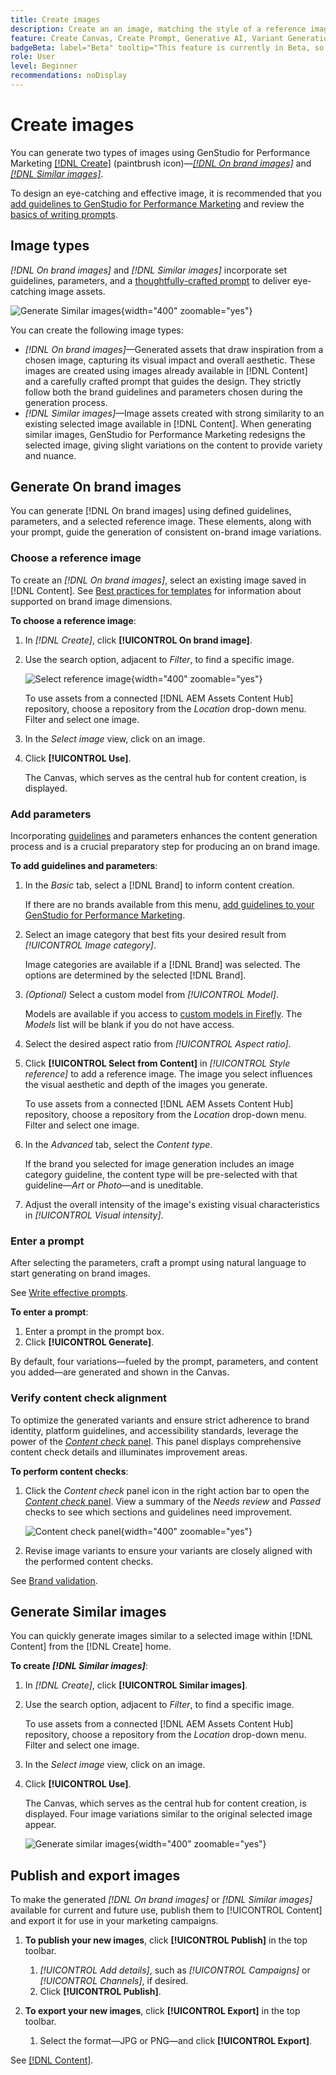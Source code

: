 ```yaml
---
title: Create images
description: Create an an image, matching the style of a reference image or by quickly generating image variations, in Adobe [!DNL GenStudio] for Performance Marketing.
feature: Create Canvas, Create Prompt, Generative AI, Variant Generation, Content Generation
badgeBeta: label="Beta" tooltip="This feature is currently in Beta, so some functionality may be limited or subject to change."
role: User
level: Beginner
recommendations: noDisplay
---
```

# Create images

You can generate two types of images using GenStudio for Performance Marketing [[!DNL Create]](/help/user-guide/create/overview.md) (paintbrush icon)—_[[!DNL On brand images]](#on-brand-images)_ and _[[!DNL Similar images]](assets.md#similar-images)_.

To design an eye-catching and effective image, it is recommended that you [add guidelines to GenStudio for Performance Marketing](/help/user-guide/guidelines/add-guidelines.md) and review the [basics of writing prompts](/help/user-guide/effective-prompts.md).

## Image types

_[!DNL On brand images]_ and _[!DNL Similar images]_ incorporate set guidelines, parameters, and a [thoughtfully-crafted prompt](/help/user-guide/effective-prompts.md) to deliver eye-catching image assets.

![Generate Similar images](/help/assets/generate-similar.png){width="400" zoomable="yes"}

You can create the following image types:

* _[!DNL On brand images]_—Generated assets that draw inspiration from a chosen image, capturing its visual impact and overall aesthetic. These images are created using images already available in [!DNL Content] and a carefully crafted prompt that guides the design. They strictly follow both the brand guidelines and parameters chosen during the generation process.
* _[!DNL Similar images]_—Image assets created with strong similarity to an existing selected image available in [!DNL Content]. When generating similar images, GenStudio for Performance Marketing redesigns the selected image, giving slight variations on the content to provide variety and nuance.

## Generate On brand images

You can generate [!DNL On brand images] using defined guidelines, parameters, and a selected reference image. These elements, along with your prompt, guide the generation of consistent on-brand image variations.

### Choose a reference image

To create an _[!DNL On brand images]_, select an existing image saved in [!DNL Content]. See [Best practices for templates](/help/user-guide/content/best-practices-for-templates.md#follow-channel-specific-template-guidelines) for information about supported on brand image dimensions.

**To choose a reference image**:

1. In _[!DNL Create]_, click **[!UICONTROL On brand image]**.
1. Use the search option, adjacent to _Filter_, to find a specific image.

      ![Select reference image](/help/assets/select-img.png){width="400" zoomable="yes"}

   To use assets from a connected [!DNL AEM Assets Content Hub] repository, choose a repository from the _Location_ drop-down menu. Filter and select one image.

1. In the _Select image_ view, click on an image.
1. Click **[!UICONTROL Use]**.

   The Canvas, which serves as the central hub for content creation, is displayed.

### Add parameters

Incorporating [guidelines](/help/user-guide/guidelines/overview.md) and parameters enhances the content generation process and is a crucial preparatory step for producing an on brand image.

**To add guidelines and parameters**:

1. In the _Basic_ tab, select a [!DNL Brand] to inform content creation.

   If there are no brands available from this menu, [add guidelines to your GenStudio for Performance Marketing](/help/user-guide/guidelines/add-guidelines.md).

1. Select an image category that best fits your desired result from _[!UICONTROL Image category]_.

   Image categories are available if a [!DNL Brand] was selected. The options are determined by the selected [!DNL Brand].

1. _(Optional)_ Select a custom model from _[!UICONTROL Model]_.

   Models are available if you access to [custom models in Firefly](https://adobedx.slack.com/archives/CMF1JGMLY/p1743534402774569). The _Models_ list will be blank if you do not have access.

1. Select the desired aspect ratio from _[!UICONTROL Aspect ratio]_.
1. Click **[!UICONTROL Select from Content]** in _[!UICONTROL Style reference]_ to add a reference image. The image you select influences the visual aesthetic and depth of the images you generate.

      To use assets from a connected [!DNL AEM Assets Content Hub] repository, choose a repository from the _Location_ drop-down menu. Filter and select one image.

1. In the _Advanced_ tab, select the _Content type_.

   If the brand you selected for image generation includes an image category guideline, the content type will be pre-selected with that guideline—_Art_ or _Photo_—and is uneditable.

1. Adjust the overall intensity of the image's existing visual characteristics in _[!UICONTROL Visual intensity]_.

### Enter a prompt

After selecting the parameters, craft a prompt using natural language to start generating on brand images.

See [Write effective prompts](/help/user-guide/effective-prompts.md).

**To enter a prompt**:

1. Enter a prompt in the prompt box.
1. Click **[!UICONTROL Generate]**.

By default, four variations—fueled by the prompt, parameters, and content you added—are generated and shown in the Canvas.

### Verify content check alignment

To optimize the generated variants and ensure strict adherence to brand identity, platform guidelines, and accessibility standards, leverage the power of the [_Content check_ panel](/help/user-guide/guidelines/brand-validation.md#content-check-panel). This panel displays comprehensive content check details and illuminates improvement areas.

**To perform content checks**:

1. Click the _Content check_ panel icon in the right action bar to open the [_Content check_ panel](/help/user-guide/guidelines/brand-validation.md#content-check-panel). View a summary of the *Needs review* and *Passed* checks to see which sections and guidelines need improvement.

   ![_Content check_ panel](/help/assets/content-check-panel.png){width="400" zoomable="yes"}

1. Revise image variants to ensure your variants are closely aligned with the performed content checks.

See [Brand validation](/help/user-guide/guidelines/brand-validation.md).

## Generate Similar images

You can quickly generate images similar to a selected image within [!DNL Content] from the [!DNL Create] home.

**To create _[!DNL Similar images]_**:

1. In _[!DNL Create]_, click **[!UICONTROL Similar images]**.
1. Use the search option, adjacent to _Filter_, to find a specific image.

   To use assets from a connected [!DNL AEM Assets Content Hub] repository, choose a repository from the _Location_ drop-down menu. Filter and select one image.

1. In the _Select image_ view, click on an image.
1. Click **[!UICONTROL Use]**.

   The Canvas, which serves as the central hub for content creation, is displayed. Four image variations similar to the original selected image appear.

   ![Generate similar images](/help/assets/generate-similar.png){width="400" zoomable="yes"}

## Publish and export images

To make the generated _[!DNL On brand images]_ or _[!DNL Similar images]_ available for current and future use, publish them to [!UICONTROL Content] and export it for use in your marketing campaigns.

1. **To publish your new images**, click **[!UICONTROL Publish]** in the top toolbar.
   1. _[!UICONTROL Add details]_, such as _[!UICONTROL Campaigns]_ or _[!UICONTROL Channels]_, if desired.
   1. Click **[!UICONTROL Publish]**.

1. **To export your new images**, click **[!UICONTROL Export]** in the top toolbar.
   1. Select the format—JPG or PNG—and click **[!UICONTROL Export]**.

See [[!DNL Content]](/help/user-guide/content/overview.md#search-and-find-approved-content).
